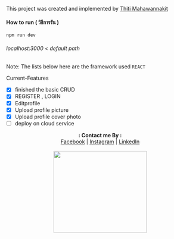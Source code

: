 This project was created and implemented by [Thiti Mahawannakit](https://www.facebook.com/n.o.m.o.r.e.1.2.8.0.2)

#### How to run ( วิธีการรัน )
`npm run dev`
###### localhost:3000 < default path


Note: The lists below here are the framework used
`REACT`

Current-Features
- [x] finished the basic CRUD
- [x] REGISTER , LOGIN
- [x] Editprofile
- [x] Upload profile picture
- [x] Upload profile cover photo
- [ ] deploy on cloud service

<p align="center">
  <b>: Contact me By :</b><br>
  <a href="https://www.facebook.com/thiti.developer">Facebook</a> |
  <a href="https://www.instagram.com/thiti.mwk/">Instagram</a> |
  <a href="https://www.linkedin.com/in/thiti-mahawannakit-558791183/">LinkedIn</a>
  <br><br>
  <img src="https://media.giphy.com/media/h1u6yvxlVKmfLiSryA/giphy.gif" width="250" height="220">
</p>

